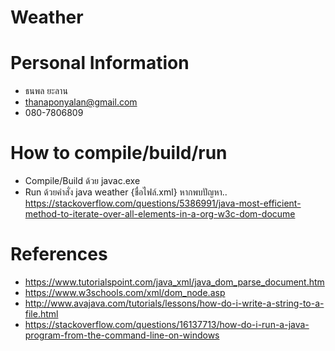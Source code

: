 # Weather 
# Personal Information
  - ธนพล ยะลาน 
  - thanaponyalan@gmail.com 
  - 080-7806809
  
# How to compile/build/run
  - Compile/Build ด้วย javac.exe
  - Run ด้วยคำสั่ง java weather {ชื่อไฟล์.xml}
  หากพบปัญหา.. https://stackoverflow.com/questions/5386991/java-most-efficient-method-to-iterate-over-all-elements-in-a-org-w3c-dom-docume
  
# References
  - https://www.tutorialspoint.com/java_xml/java_dom_parse_document.htm
  - https://www.w3schools.com/xml/dom_node.asp
  - http://www.avajava.com/tutorials/lessons/how-do-i-write-a-string-to-a-file.html
  - https://stackoverflow.com/questions/16137713/how-do-i-run-a-java-program-from-the-command-line-on-windows
